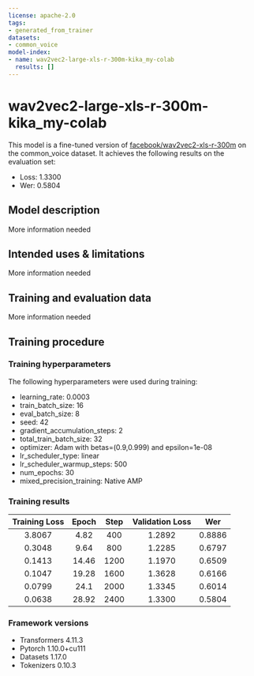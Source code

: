 ```yaml
---
license: apache-2.0
tags:
- generated_from_trainer
datasets:
- common_voice
model-index:
- name: wav2vec2-large-xls-r-300m-kika_my-colab
  results: []
---
```


<!-- This model card has been generated automatically according to the information the Trainer had access to. You
should probably proofread and complete it, then remove this comment. -->

# wav2vec2-large-xls-r-300m-kika_my-colab

This model is a fine-tuned version of [facebook/wav2vec2-xls-r-300m](https://huggingface.co/facebook/wav2vec2-xls-r-300m) on the common_voice dataset.
It achieves the following results on the evaluation set:
- Loss: 1.3300
- Wer: 0.5804

## Model description

More information needed

## Intended uses & limitations

More information needed

## Training and evaluation data

More information needed

## Training procedure

### Training hyperparameters

The following hyperparameters were used during training:
- learning_rate: 0.0003
- train_batch_size: 16
- eval_batch_size: 8
- seed: 42
- gradient_accumulation_steps: 2
- total_train_batch_size: 32
- optimizer: Adam with betas=(0.9,0.999) and epsilon=1e-08
- lr_scheduler_type: linear
- lr_scheduler_warmup_steps: 500
- num_epochs: 30
- mixed_precision_training: Native AMP

### Training results

| Training Loss | Epoch | Step | Validation Loss | Wer    |
|:-------------:|:-----:|:----:|:---------------:|:------:|
| 3.8067        | 4.82  | 400  | 1.2892          | 0.8886 |
| 0.3048        | 9.64  | 800  | 1.2285          | 0.6797 |
| 0.1413        | 14.46 | 1200 | 1.1970          | 0.6509 |
| 0.1047        | 19.28 | 1600 | 1.3628          | 0.6166 |
| 0.0799        | 24.1  | 2000 | 1.3345          | 0.6014 |
| 0.0638        | 28.92 | 2400 | 1.3300          | 0.5804 |


### Framework versions

- Transformers 4.11.3
- Pytorch 1.10.0+cu111
- Datasets 1.17.0
- Tokenizers 0.10.3
